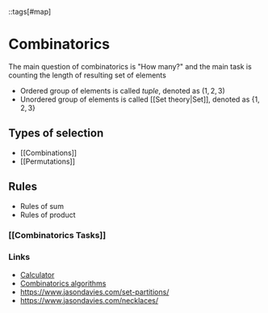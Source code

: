 ::tags[#map]
# Combinatorics

The main question of combinatorics is "How many?" and the main task is counting the length of resulting set of elements

- Ordered group of elements is called *tuple*, denoted as  $(1, 2, 3)$
- Unordered group of elements is called [[Set theory|Set]], denoted as  $\{1, 2, 3\}$

<!-- $n$ is a total number of objects in a set $S$. $k$ is a number of objects taken -->

## Types of selection

- [[Combinations]]
- [[Permutations]]

## Rules

- Rules of sum
- Rules of product

### [[Combinatorics Tasks]]


### Links

- [Calculator](https://www.mathsisfun.com/combinatorics/combinations-permutations-calculator.html)
- [Combinatorics algorithms](http://intuit.valrkl.ru/course-147/index.html#ID.1.lecture)
- https://www.jasondavies.com/set-partitions/
- https://www.jasondavies.com/necklaces/

